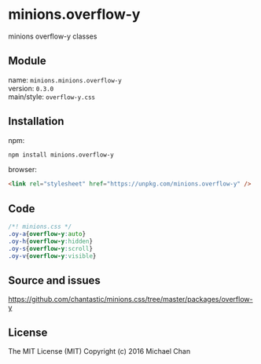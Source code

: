 # minions.overflow-y
minions overflow-y classes

## Module
name: `minions.minions.overflow-y`  
version: `0.3.0`  
main/style: `overflow-y.css`  

## Installation
npm:
```bash
npm install minions.overflow-y
```

browser:
```html
<link rel="stylesheet" href="https://unpkg.com/minions.overflow-y" />
```

## Code
```css
/*! minions.css */
.oy-a{overflow-y:auto}
.oy-h{overflow-y:hidden}
.oy-s{overflow-y:scroll}
.oy-v{overflow-y:visible}

```

## Source and issues

https://github.com/chantastic/minions.css/tree/master/packages/overflow-y

## License

The MIT License (MIT)
Copyright (c) 2016 Michael Chan
